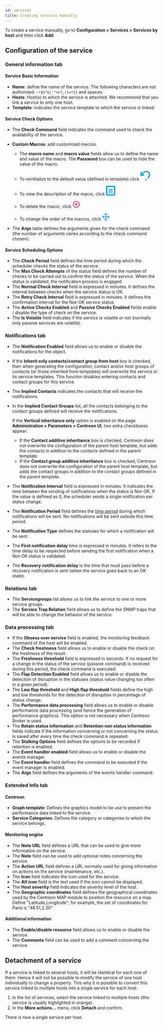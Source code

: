```yaml
---
id: services
title: Creating services manually
---
```


To create a service manually, go to **Configuration \> Services > Services by host** and then click **Add**.

## Configuration of the service

### General information tab

#### Service Basic Information

* **Name**: define the name of the service.  The following characters are not authorized: `~!$%^&|'"<>?,()=*{}` and spaces.
* **Hosts**: Host(s) to which the service is attached. We recommend that you link a service to only one host.
* **Template**: indicates the service template to which the service is linked.

#### Service Check Options

* The **Check Command** field indicates the command used to check the availability of the service.

* **Custom Macros**: add customized macros.

   - The **macro name** and **macro value** fields allow us to define the name and value of the macro. The **Password** box
can be used to hide the value of the macro.

   - To reinitialize to the default value (defined in template) click ![image](../../assets/configuration/common/undo.png#thumbnail1)

   - To view the description of the macro, click ![image](../../assets/configuration/common/description.png#thumbnail1)

   - To delete the macro, click ![image](../../assets/configuration/common/delete.png#thumbnail1)

   - To change the order of the macros, click ![image](../../assets/configuration/common/move.png#thumbnail1)

* The **Args** table defines the arguments given for the check command (the number of arguments varies according to the
  check command chosen).

#### Service Scheduling Options

* The **Check Period** field defines the time period during which the scheduler checks the status of the service.
* The **Max Check Attempts** of the status field defines the number of checks to be carried out to confirm the status of
  the service. When the status is validated, the notification process is engaged
* The **Normal Check Interval** field is expressed in minutes. It defines the interval between checks when the service status is OK.
* The **Retry Check Interval** field is expressed in minutes. It defines the confirmation interval for the Not-OK service status
* The **Active Checks Enabled** and **Passive Checks Enabled** fields enable / disable the type of check on the service.
* The **Is Volatile** field indicates if the service is volatile or not (normally only passive services are volatile).

### Notifications tab

* The **Notification Enabled** field allows us to enable or disable the notifications for the object.
* If the **Inherit only contacts/contact group from host** box is checked, then when generating the configuration, contact
  and/or host groups of contacts (or those inherited from templates) will overwrite the service or its service
  templates. This function disables entering contacts and contact groups for this service.
* The **Implied Contacts** indicates the contacts that will receive the notifications.
* In the **Implied Contact Groups** list, all the contacts belonging to the contact groups defined will receive the notifications.
  
  If the **Vertical inheritance only** option is enabled on the page **Administration > Parameters > Centreon UI**, two extra checkboxes appear:

    * If the **Contact additive inheritance** box is checked, Centreon does not overwrite the configuration of the parent host template, but adds the contacts in addition to the contacts defined in the parent template.
    * If the **Contact group additive inheritance** box is checked, Centreon does not overwrite the configuration of the parent host template, but adds the contact groups in addition to the contact groups defined in the parent template.

* The **Notification Interval** field is expressed in minutes. It indicates the time between the sending of notifications
  when the status is Not-OK. If the value is defined as 0, the scheduler sends a single notification per status change.
* The **Notification Period** field defines the [time period](../basic-objects/timeperiods.md) during which notifications will be sent. No notifications will be sent outside this time period.
* The **Notification Type** defines the statuses for which a notification will be sent.
* The **First notification delay** time is expressed in minutes. It refers to the time delay to be respected before
  sending the first notification when a Not-OK status is validated.
* The **Recovery notification delay** is the time that must pass before a recovery notification is sent (when the service goes back to an OK state).

### Relations tab

* The **Servicegroups** list allows us to link the service to one or more service groups.
* The **Service Trap Relation** field allows us to define the SNMP traps that will be able to change the behavior of the service.

### Data processing tab

* If the **Obsess over service** field is enabled, the monitoring feedback command of the host will be enabled.
* The **Check freshness** field allows us to enable or disable the check on the freshness of the result.
* The **Freshness threshold** field is expressed in seconds. If no request for a change in the status
  of the service (passive command) is received during this period, the check command is executed.
* The **Flap Detection Enabled** field allows us to enable or disable the detection of disruption in the statuses (status
  value changing too often in a given period).
* The **Low flap threshold** and **High flap threshold** fields define the high and low thresholds for the detection of
  disruption in percentage of status change.
* The **Performance data processing** field allows us to enable or disable performance data processing (and hence the
  generation of performance graphics). This option is not necessary when Centreon Broker is used.
* The **Retain status information** and **Retention non status information** fields indicate if the information concerning
  or not concerning the status is saved after every time the check command is repeated.
* The **Stalking Options** field defines the options to be recorded if retention is enabled.
* The **Event handler enabled** field allows us to enable or disable the events manager.
* The **Event handler** field defines the command to be executed if the event manager is enabled.
* The **Args** field defines the arguments of the events handler command.

### Extended Info tab

#### Centreon

* **Graph template**: Defines the graphics model to be use to present the performance data linked to the service.
* **Service Categories**: Defines the category or categories to which the service belongs.

#### Monitoring engine

* The **Note URL** field defines a URL that can be used to give more information on the service.
* The **Note** field can be used to add optional notes concerning the service.
* The **Action URL** field defines a URL normally used for giving information on actions on the service (maintenance, etc.).
* The **Icon** field indicates the icon used for the service.
* The **Alt icon** field is the text used if the icon cannot be displayed.
* The **Host severity** field indicates the severity level of the host.
* The **Geographic coordinates** field defines the geographical coordinates used by the Centreon MAP module to position the resource on a map.
  Define "Latitude,Longitude"; for example, the set of coordinates for Paris is "48.51,2.20"

#### Additional information

* The **Enable/disable resource** field allows us to enable or disable the service.
* The **Comments** field can be used to add a comment concerning the service.

## Detachment of a service

If a service is linked to several hosts, it will be identical for each one of them. Hence it will not be possible to
modify the service of one host individually to change a property. This why it is possible to convert this service linked
to multiple hosts into a single service for each host:

1. In the list of services, select the service linked to multiple hosts (this service is usually highlighted in orange).
2. In the **More actions...** menu, click **Detach** and confirm.

There is now a single service per host.
